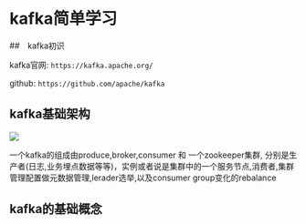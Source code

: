 # kafka简单学习





##　kafka初识


kafka官网:
`https://kafka.apache.org/`

github:
`https://github.com/apache/kafka`




## kafka基础架构


![](https://xiaobo-project.oss-cn-hangzhou.aliyuncs.com/business/20211030230255.png)

一个kafka的组成由produce,broker,consumer 和 一个zookeeper集群,
分别是生产者(日志,业务埋点数据等等)，实例或者说是集群中的一个服务节点,消费者,集群管理配置做元数据管理,lerader选举,以及consumer group变化的rebalance

## kafka的基础概念








